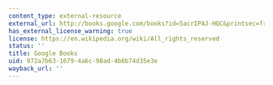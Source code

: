 ```yaml
---
content_type: external-resource
external_url: http://books.google.com/books?id=5acrIPAJ-HQC&printsec=frontcover
has_external_license_warning: true
license: https://en.wikipedia.org/wiki/All_rights_reserved
status: ''
title: Google Books
uid: 972a7b63-1679-4a6c-98ad-4b6b74d35e3e
wayback_url: ''
---
```

